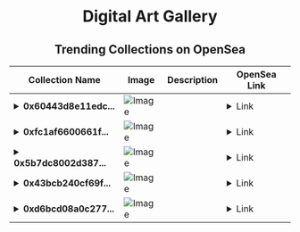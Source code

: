 <div align="center">

# Digital Art Gallery

## Trending Collections on OpenSea

| Collection Name                       | Image                                                                                     | Description                       | OpenSea Link                                                                                          |
|---------------------------------------|-------------------------------------------------------------------------------------------|-----------------------------------|--------------------------------------------------------------------------------------------------------|
| **<details><summary>0x60443d8e11edc...</summary>0x60443d8e11edc87880bdc7ec20364c07fac74cb2</details>** | ![Image](https://i2.seadn.io/optimism/0xf2bc31a6b37c6b4ab676fb38aa5a5960847d1b6a/e7569628e409429926c9300e776192/63e7569628e409429926c9300e776192.png?w=200&auto=format) |  | <details><summary>Link</summary>[0x60443d8e11edc87880bdc7ec20364c07fac74cb2](https://opensea.io/collection/0x60443d8e11edc87880bdc7ec20364c07fac74cb2)</details> |
| **<details><summary>0xfc1af6600661f...</summary>0xfc1af6600661f903fb78512f7e556ef99192a3c7</details>** | ![Image](https://i2.seadn.io/optimism/0xf2bc31a6b37c6b4ab676fb38aa5a5960847d1b6a/e7569628e409429926c9300e776192/63e7569628e409429926c9300e776192.png?w=200&auto=format) |  | <details><summary>Link</summary>[0xfc1af6600661f903fb78512f7e556ef99192a3c7](https://opensea.io/collection/0xfc1af6600661f903fb78512f7e556ef99192a3c7)</details> |
| **<details><summary>0x5b7dc8002d387...</summary>0x5b7dc8002d3874ad28de31c87b545ad1cec8541f</details>** | ![Image](https://i2.seadn.io/optimism/0xf2bc31a6b37c6b4ab676fb38aa5a5960847d1b6a/e7569628e409429926c9300e776192/63e7569628e409429926c9300e776192.png?w=200&auto=format) |  | <details><summary>Link</summary>[0x5b7dc8002d3874ad28de31c87b545ad1cec8541f](https://opensea.io/collection/0x5b7dc8002d3874ad28de31c87b545ad1cec8541f)</details> |
| **<details><summary>0x43bcb240cf69f...</summary>0x43bcb240cf69fe3b9c0d5a8cfcacdf6ae9981217</details>** | ![Image](https://i2.seadn.io/optimism/0xba98927f2f39a09e59140f19aedce516fd371d40/cd2299dec56bdce6b02fe7297fe1d2/44cd2299dec56bdce6b02fe7297fe1d2.gif?w=200&auto=format) |  | <details><summary>Link</summary>[0x43bcb240cf69fe3b9c0d5a8cfcacdf6ae9981217](https://opensea.io/collection/0x43bcb240cf69fe3b9c0d5a8cfcacdf6ae9981217)</details> |
| **<details><summary>0xd6bcd08a0c277...</summary>0xd6bcd08a0c27741e9144ada5d88efb0296f326d4</details>** | ![Image](https://i2.seadn.io/optimism/0xf2bc31a6b37c6b4ab676fb38aa5a5960847d1b6a/e7569628e409429926c9300e776192/63e7569628e409429926c9300e776192.png?w=200&auto=format) |  | <details><summary>Link</summary>[0xd6bcd08a0c27741e9144ada5d88efb0296f326d4](https://opensea.io/collection/0xd6bcd08a0c27741e9144ada5d88efb0296f326d4)</details> |

</div>
